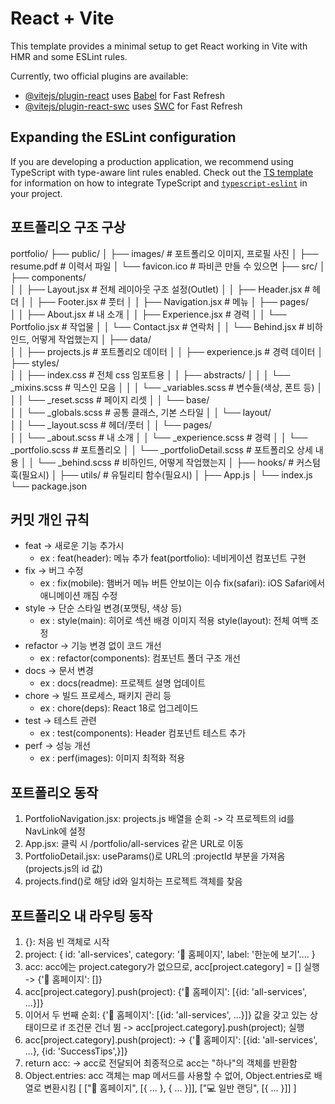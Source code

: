 # React + Vite

This template provides a minimal setup to get React working in Vite with HMR and some ESLint rules.

Currently, two official plugins are available:

- [@vitejs/plugin-react](https://github.com/vitejs/vite-plugin-react/blob/main/packages/plugin-react) uses [Babel](https://babeljs.io/) for Fast Refresh
- [@vitejs/plugin-react-swc](https://github.com/vitejs/vite-plugin-react/blob/main/packages/plugin-react-swc) uses [SWC](https://swc.rs/) for Fast Refresh

## Expanding the ESLint configuration

If you are developing a production application, we recommend using TypeScript with type-aware lint rules enabled. Check out the [TS template](https://github.com/vitejs/vite/tree/main/packages/create-vite/template-react-ts) for information on how to integrate TypeScript and [`typescript-eslint`](https://typescript-eslint.io) in your project.

## 포트폴리오 구조 구상

portfolio/
├── public/
│ ├── images/ # 포트폴리오 이미지, 프로필 사진
│ ├── resume.pdf # 이력서 파일
│ └── favicon.ico # 파비콘 만들 수 있으면
├── src/
│ ├── components/  
│ │ ├── Layout.jsx # 전체 레이아웃 구조 설정(Outlet)
│ │ ├── Header.jsx # 헤더
│ │ ├── Footer.jsx # 풋터
│ │ ├── Navigation.jsx # 메뉴
│ ├── pages/  
│ │ ├── About.jsx # 내 소개
│ │ ├── Experience.jsx # 경력
│ │ └── Portfolio.jsx # 작업물
│ │ └── Contact.jsx # 연락처
│ │ └── Behind.jsx # 비하인드, 어떻게 작업했는지
│ ├── data/  
│ │ ├── projects.js # 포트폴리오 데이터
│ │ ├── experience.js # 경력 데이터
│ ├── styles/  
│ │ ├── index.css # 전체 css 임포트용
│ │ ├── abstracts/
│ │ │ └── \_mixins.scss # 믹스인 모음
│ │ │ └── \_variables.scss # 변수들(색상, 폰트 등)
│ │ │ └── \_reset.scss # 페이지 리셋
│ │ └── base/  
│ │ └── \_globals.scss # 공통 클래스, 기본 스타일
│ │ └── layout/  
│ │ └── \_layout.scss # 헤더/풋터
│ │ └── pages/  
│ │ └── \_about.scss # 내 소개
│ │ └── \_experience.scss # 경력
│ │ └── \_portfolio.scss # 포트폴리오
│ │ └── \_portfolioDetail.scss # 포트폴리오 상세 내용
│ │ └── \_behind.scss # 비하인드, 어떻게 작업했는지
│ ├── hooks/ # 커스텀 훅(필요시)
│ ├── utils/ # 유틸리티 함수(필요시)
│ ├── App.js
│ └── index.js
└── package.json

## 커밋 개인 규칙

- feat -> 새로운 기능 추가시
  - ex :
    feat(header): 메뉴 추가
    feat(portfolio): 네비게이션 컴포넌트 구현
- fix -> 버그 수정
  - ex :
    fix(mobile): 햄버거 메뉴 버튼 안보이는 이슈
    fix(safari): iOS Safari에서 애니메이션 깨짐 수정
- style -> 단순 스타일 변경(포맷팅, 색상 등)
  - ex :
    style(main): 히어로 섹션 배경 이미지 적용
    style(layout): 전체 여백 조정
- refactor -> 기능 변경 없이 코드 개선
  - ex :
    refactor(components): 컴포넌트 폴더 구조 개선
- docs -> 문서 변경
  - ex :
    docs(readme): 프로젝트 설명 업데이트
- chore -> 빌드 프로세스, 패키지 관리 등
  - ex :
    chore(deps): React 18로 업그레이드
- test -> 테스트 관련
  - ex :
    test(components): Header 컴포넌트 테스트 추가
- perf -> 성능 개선
  - ex :
    perf(images): 이미지 최적화 적용

## 포트폴리오 동작

1. PortfolioNavigation.jsx:
   projects.js 배열을 순회 -> 각 프로젝트의 id를 NavLink에 설정
2. App.jsx:
   클릭 시 /portfolio/all-services 같은 URL로 이동
3. PortfolioDetail.jsx:
   useParams()로 URL의 :projectId 부분을 가져옴 (projects.js의 id 값)
4. projects.find()로 해당 id와 일치하는 프로젝트 객체를 찾음

## 포트폴리오 내 라우팅 동작

1. {}:
   처음 빈 객체로 시작
2. project:
   { id: 'all-services', category: '📱 홈페이지', label: '한눈에 보기'.... }
3. acc:
   acc에는 project.category가 없으므로, acc[project.category] = [] 실행
   -> {'📱 홈페이지': []}
4. acc[project.category].push(project):
   {'📱 홈페이지': [{id: 'all-services', ...}]}
5. 이어서 두 번째 순회:
   {'📱 홈페이지': [{id: 'all-services', ...}]} 값을 갖고 있는 상태이므로 if 조건문 건너 뜀
   -> acc[project.category].push(project); 실행
6. acc[project.category].push(project):
   -> {'📱 홈페이지': [{id: 'all-services', ...}, {id: 'SuccessTips',}]}
7. return acc:
   -> acc로 전달되어 최종적으로 acc는 "하나"의 객체를 반환함
8. Object.entries:
   acc 객체는 map 메서드를 사용할 수 없어, Object.entries로 배열로 변환시킴
   [
   ["📱 홈페이지", [{ ... }, { ... }]],
   ["💻 일반 랜딩", [{ ... }]]
   ]
